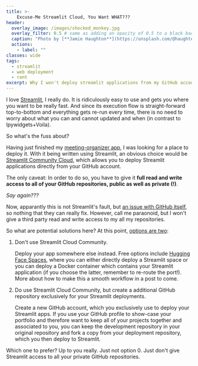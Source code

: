 ```yaml
---
title: >-
    Excuse-Me Streamlit Cloud, You Want WHAT???
header:
  overlay_image: /images/shocked_monkey.jpg
  overlay_filter: 0.5 # same as adding an opacity of 0.5 to a black background
  caption: "Photo by [**Jamie Haughton**](https://unsplash.com/@haughters) on [Unsplash](https://unsplash.com/photos/Z05GiksmqYU)"
  actions:
    - label: ""
classes: wide
tags:
  - streamlit
  - web deployment
  - rant
excerpt: Why I won't deploy streamlit applications from my GitHub account and neither should you
---
```


I love [Streamlit](https://streamlit.io/), I really do. It is ridiculously easy to use and gets you where you want to be really fast. And since its execution flow is straight-forward top-to-bottom and everything gets re-run every time, there is no need to worry about what you can and cannot updated and when (in contrast to Ipywidgets+Voila). 

So what's the fuss about?

Having just finished my [meeting-organizer app](https://github.com/walkenho/meeting-attendance-organizer), I was looking for a place to deploy it. With it being written using Streamlit, an obvious choice would be [Streamlit Community Cloud](https://streamlit.io/cloud), which allows you to deploy Streamlit applications directly from your GitHub account.  

The only caveat: In order to do so, you have to  give it **full read and write access to all of your GitHub repositories, public as well as private (!)**.

_Say again???_

Now, apparantly this is not Streamlit's fault, but [an issue with GitHub itself](https://discuss.streamlit.io/t/github-permissions-too-onerous/22094), so nothing that they can really fix. However, call me paraonoid, but I won't give a third party read and write access to my all my repositories.

So what are potential solutions here? At this point, [options are two](https://www.tor.com/2008/10/30/not-only-science-fiction-but-more-science-fictional-than-anything-else-rosemary-kirsteins-steerswoman-books/):

1. Don't use Streamlit Cloud Community.

   Deploy your app somewhere else instead. Free options include [Hugging Face Spaces](https://huggingface.co/spaces), where you can either directly deploy a Streamlit space or you can deploy a Docker container which contains your Streamlit application (if you choose the latter, remember to re-route the port!). More about how to make this a smooth workflow in a post to come.
2. Do use Streamlit Cloud Community, but create a additional GitHub repository exclusively for your Streamlit deployments.

    Create a new GitHub account, which you exclusively use to deploy your Streamlit apps. If you use your GitHub profile to show-case your portfolio and therefore want to keep all of your projects together and associated to you, you can keep the development repository in your original repository and fork a copy from your deployment repository, which you then deploy to Streamlit.  

Which one to prefer? Up to you really. Just not option 0. Just don't give Streamlit access to all your private GitHub repositories. 